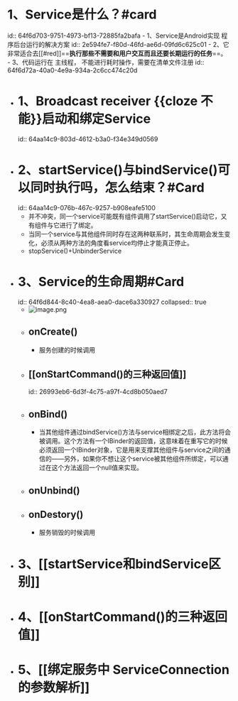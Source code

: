 # 1、Service是什么？#card
id:: 64f6d703-9751-4973-bf13-72885fa2bafa
	- 1、Service是Android实现 程序后台运行的解决方案
	  id:: 2e594fe7-f80d-46fd-ae6d-09fd6c625c01
	- 2、它非常适合去[[#red]]==**执行那些不需要和用户交互而且还要长期运行的任务**==。
	- 3、代码运行在 主线程， 不能进行耗时操作，需要在清单文件注册
	  id:: 64f6d72a-40a0-4e9a-934a-2c6cc474c20d
- # 1、Broadcast receiver {{cloze 不能}}启动和绑定Service
  id:: 64aa14c9-803d-4612-b3a0-f34e349d0569
- # 2、startService()与bindService()可以同时执行吗，怎么结束？#Card
  id:: 64aa14c9-076b-467c-9257-b908eafe5100
	- 并不冲突，同一个service可能既有组件调用了startService()启动它，又有组件与它进行了绑定。
	- 当同一个service与其他组件同时存在这两种联系时，其生命周期会发生变化，必须从两种方法的角度看service均停止才能真正停止。
	- stopService()+UnbinderService
- # 3、Service的生命周期#Card
  id:: 64f6d844-8c40-4ea8-aea0-dace6a330927
  collapsed:: true
	- ![image.png](../assets/image_1693898347377_0.png)
	- ## onCreate()
		- 服务创建的时候调用
	- ## [[onStartCommand()的三种返回值]]
	  id:: 26993eb6-6d3f-4c75-a97f-4cd8b050aed7
	- ## onBind()
		- 当其他组件通过bindService()方法与service相绑定之后，此方法将会被调用。这个方法有一个IBinder的返回值，这意味着在重写它的时候必须返回一个IBinder对象，它是用来支撑其他组件与service之间的通信的——另外，如果你不想让这个service被其他组件所绑定，可以通过在这个方法返回一个null值来实现。
	- ## onUnbind()
	- ## onDestory()
		- 服务销毁的时候调用
- # 3、[[startService和bindService区别]]
- # 4、[[onStartCommand()的三种返回值]]
- # 5、[[绑定服务中 ServiceConnection的参数解析]]